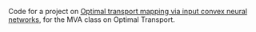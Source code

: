 Code for a project on [Optimal transport mapping via input convex neural networks](https://arxiv.org/abs/1908.10962), for the MVA class on Optimal Transport.
